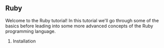Ruby
----

Welcome to the Ruby tutorial! In this tutorial we'll go through some of the basics before leading into some more advanced concepts of the Ruby programming language.

1. Installation